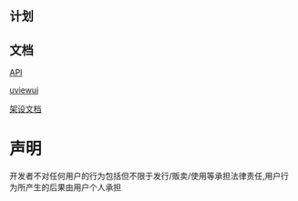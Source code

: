 
## 计划

## 文档

[API](https://apifox.com/apidoc/shared-2a64a041-feee-44d9-afd3-0599ce660494)

[uviewui](https://uviewui.com/components/intro.html)

[架设文档](https://docs.qq.com/aio/DZEhDWkdqTWlQWk5H)
 
 
 # 声明
 开发者不对任何用户的行为包括但不限于发行/贩卖/使用等承担法律责任,用户行为所产生的后果由用户个人承担
